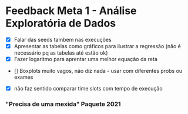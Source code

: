 # Feedback Meta 1 - Análise Exploratória de Dados
- [X] Falar das seeds tambem nas execuções
- [X] Apresentar as tabelas como gráficos para ilustrar a regressão (não é necessário pq as tabelas até estão ok)
- [X] Fazer logaritmo para aprentar uma melhor equação da reta
- [] Boxplots muito vagos, não diz nada - usar com diferentes probs ou exames
- [X] não faz sentido comparar time slots com tempo de execução
### "Precisa de uma mexida" Paquete 2021